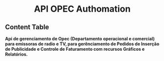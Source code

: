 <h1 align ='center'> <strong>API OPEC Authomation<strong> </h1>

## **Content Table**

Api de gerenciamento de Opec (Departamento operacional e comercial)  para emissoras de radio e TV, para gerênciamento de Pedidos de Inserção de Publicidade e Controle de Faturamento com recursos Gráficos e Relatórios.

